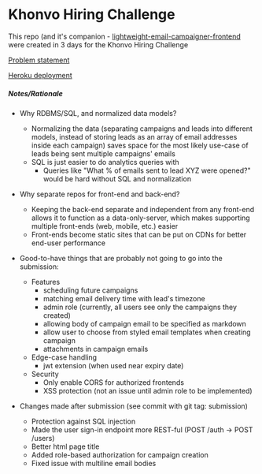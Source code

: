 # Khonvo Hiring Challenge

This repo (and it's companion - [lightweight-email-campaigner-frontend](https://github.com/ackinc/lightweight-email-campaigner-frontend) were created in 3 days for the Khonvo Hiring Challenge

[Problem statement](https://docs.google.com/document/d/1y4EiJWGMrg7ArXrEyvXppjl4JfCUfB3dHi8exHxYJB0/edit)

[Heroku deployment](https://khonvo-challenge-backend.herokuapp.com/)

##### Notes/Rationale
- Why RDBMS/SQL, and normalized data models?
  - Normalizing the data (separating campaigns and leads into different models, instead of storing leads as an array of email addresses inside each campaign) saves space for the most likely use-case of leads being sent multiple campaigns' emails
  - SQL is just easier to do analytics queries with
    - Queries like "What % of emails sent to lead XYZ were opened?" would be hard without SQL and normalization

- Why separate repos for front-end and back-end?
  - Keeping the back-end separate and independent from any front-end allows it to function as a data-only-server, which makes supporting multiple front-ends (web, mobile, etc.) easier
  - Front-ends become static sites that can be put on CDNs for better end-user performance

- Good-to-have things that are probably not going to go into the submission:
  - Features
    - scheduling future campaigns
    - matching email delivery time with lead's timezone
    - admin role (currently, all users see only the campaigns they created)
    - allowing body of campaign email to be specified as markdown
    - allow user to choose from styled email templates when creating campaign
    - attachments in campaign emails
  - Edge-case handling
    - jwt extension (when used near expiry date)
  - Security
    - Only enable CORS for authorized frontends
    - XSS protection (not an issue until admin role to be implemented)

- Changes made after submission (see commit with git tag: submission)
  - Protection against SQL injection
  - Made the user sign-in endpoint more REST-ful (POST /auth -> POST /users)
  - Better html page title
  - Added role-based authorization for campaign creation
  - Fixed issue with multiline email bodies
